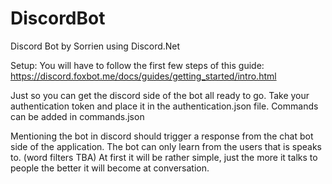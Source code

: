 # DiscordBot
Discord Bot by Sorrien using Discord.Net

Setup:
You will have to follow the first few steps of this guide:
https://discord.foxbot.me/docs/guides/getting_started/intro.html

Just so you can get the discord side of the bot all ready to go. Take your authentication token and place it in the authentication.json file. Commands can be added in commands.json

Mentioning the bot in discord should trigger a response from the chat bot side of the application. The bot can only learn from the users that is speaks to. (word filters TBA) At first it will be rather simple, just the more it talks to people the better it will become at conversation.

